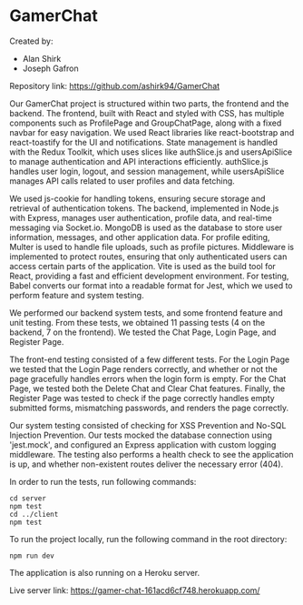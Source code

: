 # GamerChat

Created by:
- Alan Shirk
- Joseph Gafron

Repository link: https://github.com/ashirk94/GamerChat

Our GamerChat project is structured within two parts, the frontend and the backend. The frontend, built with React and styled with CSS, has multiple components such as ProfilePage and GroupChatPage, along with a fixed navbar for easy navigation. We used React libraries like react-bootstrap and react-toastify for the UI and notifications. State management is handled with the Redux Toolkit, which uses slices like authSlice.js and usersApiSlice to manage authentication and API interactions efficiently. authSlice.js handles user login, logout, and session management, while usersApiSlice manages API calls related to user profiles and data fetching. 
    
We used js-cookie for handling tokens, ensuring secure storage and retrieval of authentication tokens. The backend, implemented in Node.js with Express, manages user authentication, profile data, and real-time messaging via Socket.io. MongoDB is used as the database to store user information, messages, and other application data. For profile editing, Multer is used to handle file uploads, such as profile pictures. Middleware is implemented to protect routes, ensuring that only authenticated users can access certain parts of the application. Vite is used as the build tool for React, providing a fast and efficient development environment. For testing, Babel converts our format into a readable format for Jest, which we used to perform feature and system testing. 

We performed our backend system tests, and some frontend feature and unit testing. From these tests, we obtained 11 passing tests (4 on the backend, 7 on the frontend). We tested the Chat Page, Login Page, and Register Page. 

The front-end testing consisted of a few different tests. For the Login Page we tested that the Login Page renders correctly, and whether or not the page gracefully handles errors when the login form is empty. For the Chat Page, we tested both the Delete Chat and Clear Chat features. Finally, the Register Page was tested to check if the page correctly handles empty submitted forms, mismatching passwords, and renders the page correctly. 

Our system testing consisted of checking for XSS Prevention and No-SQL Injection Prevention. Our tests mocked the database connection using 'jest.mock', and configured an Express application with custom logging middleware. The testing also performs a health check to see the application is up, and whether non-existent routes deliver the necessary error (404). 

In order to run the tests, run following commands:

```
cd server
npm test
cd ../client
npm test
```

To run the project locally, run the following command in the root directory:
```
npm run dev
```

The application is also running on a Heroku server.

Live server link: https://gamer-chat-161acd6cf748.herokuapp.com/
